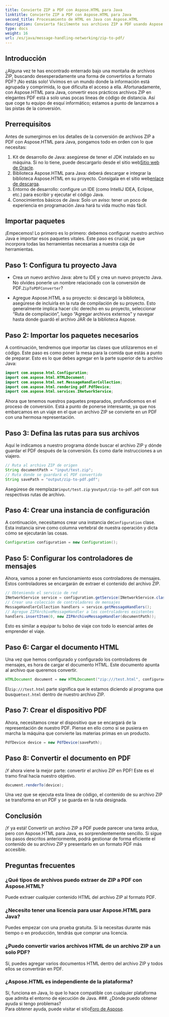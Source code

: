 ```yaml
---
title: Convierte ZIP a PDF con Aspose.HTML para Java
linktitle: Convierte ZIP a PDF con Aspose.HTML para Java
second_title: Procesamiento de HTML en Java con Aspose.HTML
description: Convierta fácilmente sus archivos ZIP a PDF usando Aspose.HTML para Java con esta guía paso a paso.
type: docs
weight: 16
url: /es/java/message-handling-networking/zip-to-pdf/
---
```

## Introducción
¿Alguna vez te has encontrado enterrado bajo una montaña de archivos ZIP, buscando desesperadamente una forma de convertirlos a formato PDF? ¡No estás solo! Vivimos en un mundo donde la información está agrupada y comprimida, lo que dificulta el acceso a ella. Afortunadamente, con Aspose.HTML para Java, convertir esos prácticos archivos ZIP en elegantes PDF está a solo unas pocas líneas de código de distancia. Así que coge tu equipo de esquí informático; estamos a punto de lanzarnos a las pistas de la conversión.
## Prerrequisitos
Antes de sumergirnos en los detalles de la conversión de archivos ZIP a PDF con Aspose.HTML para Java, pongamos todo en orden con lo que necesitas:
1.  Kit de desarrollo de Java: asegúrese de tener el JDK instalado en su máquina. Si no lo tiene, puede descargarlo desde el sitio web[Sitio web de Oracle](https://www.oracle.com/java/technologies/javase-jdk11-downloads.html).
2.  Biblioteca Aspose.HTML para Java: deberá descargar e integrar la biblioteca Aspose.HTML en su proyecto. Consígala en el sitio web[enlace de descarga](https://releases.aspose.com/html/java/).
3. Entorno de desarrollo: configure un IDE (como IntelliJ IDEA, Eclipse, etc.) para escribir y ejecutar el código Java.
4. Conocimientos básicos de Java: Solo un aviso: tener un poco de experiencia en programación Java hará tu vida mucho más fácil.
## Importar paquetes
¡Empecemos! Lo primero es lo primero: debemos configurar nuestro archivo Java e importar esos paquetes vitales. Este paso es crucial, ya que incorpora todas las herramientas necesarias a nuestra caja de herramientas. 
## Paso 1: Configura tu proyecto Java
- Crea un nuevo archivo Java: abre tu IDE y crea un nuevo proyecto Java. No olvides ponerle un nombre relacionado con la conversión de PDF.`ZipToPDFConverter`?
  
- Agregue Aspose.HTML a su proyecto: si descargó la biblioteca, asegúrese de incluirla en la ruta de compilación de su proyecto. Esto generalmente implica hacer clic derecho en su proyecto, seleccionar “Ruta de compilación”, luego “Agregar archivos externos” y navegar hasta donde guardó el archivo JAR de la biblioteca Aspose.
## Paso 2: Importar los paquetes necesarios
A continuación, tendremos que importar las clases que utilizaremos en el código. Este paso es como poner la mesa para la comida que estás a punto de preparar. Esto es lo que debes agregar en la parte superior de tu archivo Java:
```java
import com.aspose.html.Configuration;
import com.aspose.html.HTMLDocument;
import com.aspose.html.net.MessageHandlerCollection;
import com.aspose.html.rendering.pdf.PdfDevice;
import com.aspose.html.services.INetworkService;
```
Ahora que tenemos nuestros paquetes preparados, profundicemos en el proceso de conversión. Está a punto de ponerse interesante, ya que nos embarcamos en un viaje en el que un archivo ZIP se convierte en un PDF con una hermosa representación. 
## Paso 3: Defina las rutas para sus archivos
Aquí le indicamos a nuestro programa dónde buscar el archivo ZIP y dónde guardar el PDF después de la conversión. Es como darle instrucciones a un viajero.
```java
// Ruta al archivo ZIP de origen
String documentPath = "input/test.zip";
// Ruta donde se guardará el PDF convertido
String savePath = "output/zip-to-pdf.pdf";
```
 Asegúrese de reemplazar`input/test.zip` y`output/zip-to-pdf.pdf` con sus respectivas rutas de archivo.
## Paso 4: Crear una instancia de configuración
 A continuación, necesitamos crear una instancia de`Configuration` clase. Esta instancia sirve como columna vertebral de nuestra operación y dicta cómo se ejecutarán las cosas.
```java
Configuration configuration = new Configuration();
```
## Paso 5: Configurar los controladores de mensajes
Ahora, vamos a poner en funcionamiento esos controladores de mensajes. Estos controladores se encargarán de extraer el contenido del archivo ZIP. 
```java
// Obteniendo el servicio de red
INetworkService service = configuration.getService(INetworkService.class);
// Crear una colección de controladores de mensajes
MessageHandlerCollection handlers = service.getMessageHandlers();
// Agregue ZIPArchiveMessageHandler a los controladores existentes
handlers.insertItem(0, new ZIPArchiveMessageHandler(documentPath));
```
Esto es similar a equipar tu bolso de viaje con todo lo esencial antes de emprender el viaje.
## Paso 6: Cargar el documento HTML
Una vez que hemos configurado y configurado los controladores de mensajes, es hora de cargar el documento HTML. Este documento apunta al archivo que queremos convertir.
```java
HTMLDocument document = new HTMLDocument("zip:///test.html", configuración);
```
 El`zip:///test.html` parte significa que le estamos diciendo al programa que busque`test.html` dentro de nuestro archivo ZIP.
## Paso 7: Crear el dispositivo PDF
Ahora, necesitamos crear el dispositivo que se encargará de la representación de nuestro PDF. Piense en ello como si se pusiera en marcha la máquina que convierte las materias primas en un producto.
```java
PdfDevice device = new PdfDevice(savePath);
```
## Paso 8: Convertir el documento en PDF
¡Y ahora viene la mejor parte: convertir el archivo ZIP en PDF! Este es el tramo final hacia nuestro objetivo.
```java
document.renderTo(device);
```
Una vez que se ejecuta esta línea de código, el contenido de su archivo ZIP se transforma en un PDF y se guarda en la ruta designada.
## Conclusión
¡Y ya está! Convertir un archivo ZIP a PDF puede parecer una tarea ardua, pero con Aspose.HTML para Java, es sorprendentemente sencillo. Si sigue los pasos descritos anteriormente, podrá gestionar de forma eficiente el contenido de su archivo ZIP y presentarlo en un formato PDF más accesible.
## Preguntas frecuentes
### ¿Qué tipos de archivos puedo extraer de ZIP a PDF con Aspose.HTML?  
Puede extraer cualquier contenido HTML del archivo ZIP al formato PDF.
### ¿Necesito tener una licencia para usar Aspose.HTML para Java?  
Puedes empezar con una prueba gratuita. Si la necesitas durante más tiempo o en producción, tendrás que comprar una licencia.
### ¿Puedo convertir varios archivos HTML de un archivo ZIP a un solo PDF?  
Sí, puedes agregar varios documentos HTML dentro del archivo ZIP y todos ellos se convertirán en PDF.
### ¿Aspose.HTML es independiente de la plataforma?  
Sí, funciona en Java, lo que lo hace compatible con cualquier plataforma que admita el entorno de ejecución de Java.
###. ¿Dónde puedo obtener ayuda si tengo problemas?  
 Para obtener ayuda, puede visitar el sitio[Foro de Aspose](https://forum.aspose.com/c/html/29).